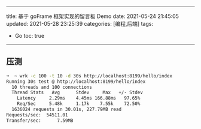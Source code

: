 ----
title: 基于 goFrame 框架实现的留言板 Demo
date: 2021-05-24 21:45:05
updated: 2021-05-28 23:25:39
categories: [编程,后端]
tags: 
- Go
toc: true
----



## 压测

```bash
➜  ~ wrk -c 100 -t 10 -d 30s http://localhost:8199/hello/index
Running 30s test @ http://localhost:8199/hello/index
  10 threads and 100 connections
  Thread Stats   Avg      Stdev     Max   +/- Stdev
    Latency     2.29ms    4.45ms 166.88ms   97.65%
    Req/Sec     5.48k     1.17k    7.55k    72.50%
  1636024 requests in 30.01s, 227.79MB read
Requests/sec:  54511.01
Transfer/sec:      7.59MB
```
